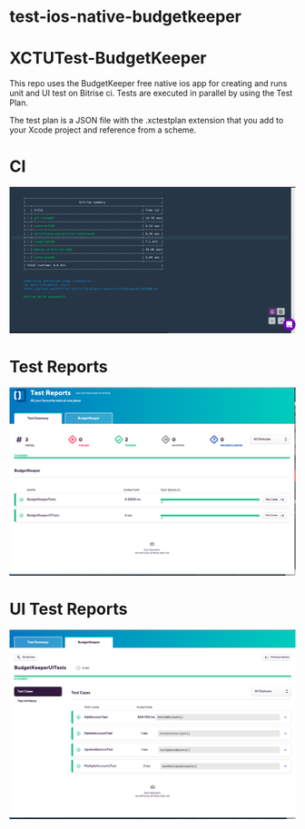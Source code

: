 # test-ios-native-budgetkeeper

# XCTUTest-BudgetKeeper

This repo uses the BudgetKeeper free native ios app for creating and runs unit and UI test on Bitrise ci. 
Tests are executed in parallel by using the Test Plan.

The test plan is a JSON file with the .xctestplan extension that you add to your Xcode project and reference from a scheme.


# CI 
![Screenshot](ci_run.png)

# Test Reports 
![Screenshot](test_reports.png)

# UI Test Reports 
![Screenshot](UI_test_reports.png)
